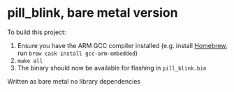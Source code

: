 # pill\_blink, bare metal version

To build this project:

1. Ensure you have the ARM GCC compiler installed (e.g. install [Homebrew](https://brew.sh), run `brew cask install gcc-arm-embedded`)
2. `make all`
3. The binary should now be available for flashing in `pill_blink.bin`

Written as bare metal no library dependencies
